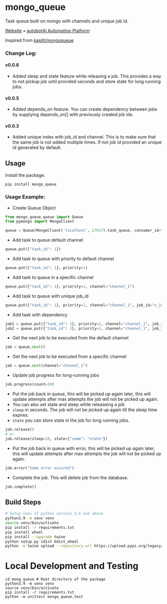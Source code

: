 # mongo_queue
Task queue built on mongo with channels and unique job id.

[Website](http://www.shunyeka.com) • [autobotAI Automation Platform](https://autobot.live/)

Inspired from [kapilt/mongoqueue](https://github.com/kapilt/mongoqueue)

### Change Log:

#### v0.0.6

- Added sleep and state feature while releasing a job. This provides a way to not pickup job until provided seconds and store state for long running jobs.

#### v0.0.5

- Added depends_on feature. You can create dependency between jobs by supplying depends_on[] with previously created job ids. 

#### v0.0.3

-  Added unique index with job_id and channel. This is to make sure that the same job is not added multiple times. If not job id provided an unique id generated by default. 

## Usage

Install the package.

```
pip install mongo_queue
```

###  Usage Example:

*  Create Queue Object
```python
from mongo_queue.queue import Queue
from pymongo import MongoClient

queue = Queue(MongoClient('localhost', 27017).task_queue, consumer_id="consumer-1", timeout=300, max_attempts=3)
```
* Add task to queue default channel

```python
queue.put({"task_id": 1})
```

* Add task to queue with priority to default channel

```python
queue.put({"task_id": 1}, priority=1)
```

* Add task to queue in a specific channel

```python
queue.put({"task_id": 1}, priority=1, channel="channel_1")
```

* Add task to queue with unique job_id

```python
queue.put({"task_id": 1}, priority=1, channel="channel_1", job_id="x_job")
```

* Add task with dependency

```python
job1 = queue.put({"task_id": 1}, priority=1, channel="channel_1", job_id="x_job")
job2 = queue.put({"task_id": 2}, priority=1, channel="channel_1", job_id="x_job", depends_on=[job1])
```

* Get the next job to be executed from the default channel

```python
job = queue.next()
```

* Get the next job to be executed from a specific channel

```python
job = queue.next(channel="channel_1")
```

* Update job progress for long-running jobs

```python
job.progress(count=10)
```

* Put the job back in queue, this will be picked up again later, this will update attempts after max attempts the job will not be picked up again.
* You can also set state and sleep while releaseing a job
* `sleep` in seconds. The job will not be picked up again till the sleep time expires.
* `state` you can store state in the job for long running jobs.

```python
job.release()
# or
job.release(sleep=10, state={"some": "state"})
```

* Put the job back in queue with error, this will be picked up again later, this will update attempts after max attempts the job will not be picked up again.

```python
job.error("Some error occured")
```

* Complete the job. This will delete job from the database.

```python
job.complete()
```


## Build Steps

```bash
# Setup venv of python version 3.6 and above
python3.9 -m venv venv
source venv/bin/activate
pip install -r requirements.txt
pip install wheel
pip install --upgrade twine
python setup.py sdist bdist_wheel
python -m twine upload --repository-url https://upload.pypi.org/legacy/ dist/*
```

# Local Development and Testing

```
cd mong_queue # Root directory of the package
python3.9 -m venv venv
source venv/bin/activate
pip install -r requirements.txt
python -m unittest mongo_queue.test
```